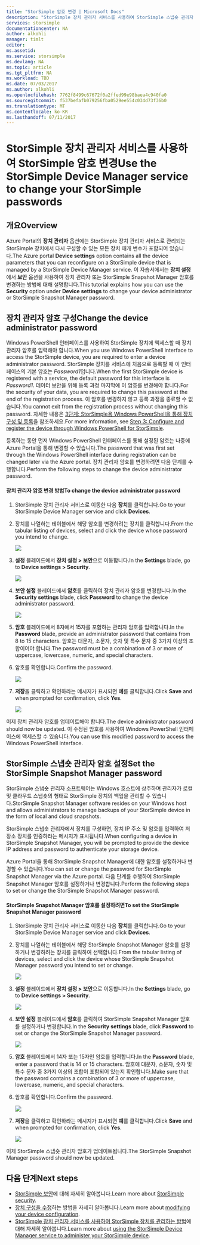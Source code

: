 ```yaml
---
title: "StorSimple 암호 변경 | Microsoft Docs"
description: "StorSimple 장치 관리자 서비스를 사용하여 StorSimple 스냅숏 관리자 및 장치 관리자 암호를 변경하는 방법에 대해 설명합니다."
services: storsimple
documentationcenter: NA
author: alkohli
manager: timlt
editor: 
ms.assetid: 
ms.service: storsimple
ms.devlang: NA
ms.topic: article
ms.tgt_pltfrm: NA
ms.workload: TBD
ms.date: 07/03/2017
ms.author: alkohli
ms.openlocfilehash: 7762f8499c67672f0a2ffed99e98baea4c940fa0
ms.sourcegitcommit: f537befafb079256fba0529ee554c034d73f36b0
ms.translationtype: MT
ms.contentlocale: ko-KR
ms.lasthandoff: 07/11/2017
---
```

# <a name="use-the-storsimple-device-manager-service-to-change-your-storsimple-passwords"></a><span data-ttu-id="8edef-103">StorSimple 장치 관리자 서비스를 사용하여 StorSimple 암호 변경</span><span class="sxs-lookup"><span data-stu-id="8edef-103">Use the StorSimple Device Manager service to change your StorSimple passwords</span></span>

## <a name="overview"></a><span data-ttu-id="8edef-104">개요</span><span class="sxs-lookup"><span data-stu-id="8edef-104">Overview</span></span>
<span data-ttu-id="8edef-105">Azure Portal의 **장치 관리자** 옵션에는 StorSimple 장치 관리자 서비스로 관리되는 StorSimple 장치에서 다시 구성할 수 있는 모든 장치 매개 변수가 포함되어 있습니다.</span><span class="sxs-lookup"><span data-stu-id="8edef-105">The Azure portal **Device settings** option contains all the device parameters that you can reconfigure on a StorSimple device that is managed by a StorSimple Device Manager service.</span></span> <span data-ttu-id="8edef-106">이 자습서에서는 **장치 설정**에서 **보안** 옵션을 사용하여 장치 관리자 또는 StorSimple Snapshot Manager 암호를 변경하는 방법에 대해 설명합니다.</span><span class="sxs-lookup"><span data-stu-id="8edef-106">This tutorial explains how you can use the **Security** option under **Device settings** to change your device administrator or StorSimple Snapshot Manager password.</span></span>

## <a name="change-the-device-administrator-password"></a><span data-ttu-id="8edef-107">장치 관리자 암호 구성</span><span class="sxs-lookup"><span data-stu-id="8edef-107">Change the device administrator password</span></span>
<span data-ttu-id="8edef-108">Windows PowerShell 인터페이스를 사용하여 StorSimple 장치에 액세스할 때 장치 관리자 암호를 입력해야 합니다.</span><span class="sxs-lookup"><span data-stu-id="8edef-108">When you use Windows PowerShell interface to access the StorSimple device, you are required to enter a device administrator password.</span></span> <span data-ttu-id="8edef-109">StorSimple 장치를 서비스에 처음으로 등록할 때 이 인터페이스의 기본 암호는 *Password1*입니다.</span><span class="sxs-lookup"><span data-stu-id="8edef-109">When the first StorSimple device is registered with a service, the default password for this interface is *Password1*.</span></span> <span data-ttu-id="8edef-110">데이터 보안을 위해 등록 과정 마지막에 이 암호를 변경해야 합니다.</span><span class="sxs-lookup"><span data-stu-id="8edef-110">For the security of your data, you are required to change this password at the end of the registration process.</span></span> <span data-ttu-id="8edef-111">이 암호를 변경하지 않고 등록 과정을 종료할 수 없습니다.</span><span class="sxs-lookup"><span data-stu-id="8edef-111">You cannot exit from the registration process without changing this password.</span></span> <span data-ttu-id="8edef-112">자세한 내용은 [3단계: StorSimple용 Windows PowerShell을 통해 장치 구성 및 등록](storsimple-8000-deployment-walkthrough-u2.md#step-3-configure-and-register-the-device-through-windows-powershell-for-storsimple)을 참조하세요.</span><span class="sxs-lookup"><span data-stu-id="8edef-112">For more information, see [Step 3: Configure and register the device through Windows PowerShell for StorSimple](storsimple-8000-deployment-walkthrough-u2.md#step-3-configure-and-register-the-device-through-windows-powershell-for-storsimple).</span></span>

<span data-ttu-id="8edef-113">등록하는 동안 먼저 Windows PowerShell 인터페이스를 통해 설정된 암호는 나중에 Azure Portal을 통해 변경할 수 있습니다.</span><span class="sxs-lookup"><span data-stu-id="8edef-113">The password that was first set through the Windows PowerShell interface during registration can be changed later via the Azure portal.</span></span> <span data-ttu-id="8edef-114">장치 관리자 암호를 변경하려면 다음 단계를 수행합니다.</span><span class="sxs-lookup"><span data-stu-id="8edef-114">Perform the following steps to change the device administrator password.</span></span>

#### <a name="to-change-the-device-administrator-password"></a><span data-ttu-id="8edef-115">장치 관리자 암호 변경 방법</span><span class="sxs-lookup"><span data-stu-id="8edef-115">To change the device administrator password</span></span>
1. <span data-ttu-id="8edef-116">StorSimple 장치 관리자 서비스로 이동한 다음 **장치**를 클릭합니다.</span><span class="sxs-lookup"><span data-stu-id="8edef-116">Go to your StorSimple Device Manager service and click **Devices**.</span></span>

2. <span data-ttu-id="8edef-117">장치를 나열하는 테이블에서 해당 암호를 변경하려는 장치를 클릭합니다.</span><span class="sxs-lookup"><span data-stu-id="8edef-117">From the tabular listing of devices, select and click the device whose password you intend to change.</span></span>

    ![](./media/storsimple-8000-change-passwords/changepwd1.png)

3. <span data-ttu-id="8edef-118">**설정** 블레이드에서 **장치 설정 > 보안**으로 이동합니다.</span><span class="sxs-lookup"><span data-stu-id="8edef-118">In the **Settings** blade, go to **Device settings > Security**.</span></span>

    ![](./media/storsimple-8000-change-passwords/changepwd2.png)

4. <span data-ttu-id="8edef-119">**보안 설정** 블레이드에서 **암호**를 클릭하여 장치 관리자 암호를 변경합니다.</span><span class="sxs-lookup"><span data-stu-id="8edef-119">In the **Security settings** blade, click **Password** to change the device administrator password.</span></span>

    ![](./media/storsimple-8000-change-passwords/changepwd3.png)

5. <span data-ttu-id="8edef-120">**암호** 블레이드에서 8자에서 15자를 포함하는 관리자 암호를 입력합니다.</span><span class="sxs-lookup"><span data-stu-id="8edef-120">In the **Password** blade, provide an administrator password that contains from 8 to 15 characters.</span></span> <span data-ttu-id="8edef-121">암호는 대문자, 소문자, 숫자 및 특수 문자 중 3가지 이상의 조합이어야 합니다.</span><span class="sxs-lookup"><span data-stu-id="8edef-121">The password must be a combination of 3 or more of uppercase, lowercase, numeric, and special characters.</span></span>

6. <span data-ttu-id="8edef-122">암호를 확인합니다.</span><span class="sxs-lookup"><span data-stu-id="8edef-122">Confirm the password.</span></span>

    ![](./media/storsimple-8000-change-passwords/changepwd4.png)

7. <span data-ttu-id="8edef-123">**저장**을 클릭하고 확인하라는 메시지가 표시되면 **예**를 클릭합니다.</span><span class="sxs-lookup"><span data-stu-id="8edef-123">Click **Save** and when prompted for confirmation, click **Yes**.</span></span>

    ![](./media/storsimple-8000-change-passwords/changepwd6.png)

<span data-ttu-id="8edef-124">이제 장치 관리자 암호를 업데이트해야 합니다.</span><span class="sxs-lookup"><span data-stu-id="8edef-124">The device administrator password should now be updated.</span></span> <span data-ttu-id="8edef-125">이 수정된 암호를 사용하여 Windows PowerShell 인터페이스에 액세스할 수 있습니다.</span><span class="sxs-lookup"><span data-stu-id="8edef-125">You can use this modified password to access the Windows PowerShell interface.</span></span>

## <a name="set-the-storsimple-snapshot-manager-password"></a><span data-ttu-id="8edef-126">StorSimple 스냅숏 관리자 암호 설정</span><span class="sxs-lookup"><span data-stu-id="8edef-126">Set the StorSimple Snapshot Manager password</span></span>
<span data-ttu-id="8edef-127">StorSimple 스냅숏 관리자 소프트웨어는 Windows 호스트에 상주하며 관리자가 로컬 및 클라우드 스냅숏의 형태로 StorSimple 장치의 백업을 관리할 수 있습니다.</span><span class="sxs-lookup"><span data-stu-id="8edef-127">StorSimple Snapshot Manager software resides on your Windows host and allows administrators to manage backups of your StorSimple device in the form of local and cloud snapshots.</span></span>

<span data-ttu-id="8edef-128">StorSimple 스냅숏 관리자에서 장치를 구성하면, 장치 IP 주소 및 암호를 입력하여 저장소 장치를 인증하라는 메시지가 표시됩니다.</span><span class="sxs-lookup"><span data-stu-id="8edef-128">When configuring a device in StorSimple Snapshot Manager, you will be prompted to provide the device IP address and password to authenticate your storage device.</span></span>

<span data-ttu-id="8edef-129">Azure Portal을 통해 StorSimple Snapshot Manager에 대한 암호를 설정하거나 변경할 수 있습니다.</span><span class="sxs-lookup"><span data-stu-id="8edef-129">You can set or change the password for StorSimple Snapshot Manager via the Azure portal.</span></span> <span data-ttu-id="8edef-130">다음 단계를 수행하여 StorSimple Snapshot Manager 암호를 설정하거나 변경합니다.</span><span class="sxs-lookup"><span data-stu-id="8edef-130">Perform the following steps to set or change the StorSimple Snapshot Manager password.</span></span>

#### <a name="to-set-the-storsimple-snapshot-manager-password"></a><span data-ttu-id="8edef-131">StorSimple Snapshot Manager 암호를 설정하려면</span><span class="sxs-lookup"><span data-stu-id="8edef-131">To set the StorSimple Snapshot Manager password</span></span>
1. <span data-ttu-id="8edef-132">StorSimple 장치 관리자 서비스로 이동한 다음 **장치**를 클릭합니다.</span><span class="sxs-lookup"><span data-stu-id="8edef-132">Go to your StorSimple Device Manager service and click **Devices**.</span></span>

2. <span data-ttu-id="8edef-133">장치를 나열하는 테이블에서 해당 StorSimple Snapshot Manager 암호를 설정하거나 변경하려는 장치를 클릭하여 선택합니다.</span><span class="sxs-lookup"><span data-stu-id="8edef-133">From the tabular listing of devices, select and click the device whose StorSimple Snapshot Manager password you intend to set or change.</span></span>

     ![](./media/storsimple-8000-change-passwords/changepwd1.png)

3. <span data-ttu-id="8edef-134">**설정** 블레이드에서 **장치 설정 > 보안**으로 이동합니다.</span><span class="sxs-lookup"><span data-stu-id="8edef-134">In the **Settings** blade, go to **Device settings > Security**.</span></span>

     ![](./media/storsimple-8000-change-passwords/changepwd2.png)

4. <span data-ttu-id="8edef-135">**보안 설정** 블레이드에서 **암호**를 클릭하여 StorSimple Snapshot Manager 암호를 설정하거나 변경합니다.</span><span class="sxs-lookup"><span data-stu-id="8edef-135">In the **Security settings** blade, click **Password** to set or change the StorSimple Snapshot Manager password.</span></span>

     ![](./media/storsimple-8000-change-passwords/changepwd3.png) 

5. <span data-ttu-id="8edef-136">**암호** 블레이드에서 14자 또는 15자인 암호를 입력합니다.</span><span class="sxs-lookup"><span data-stu-id="8edef-136">In the **Password** blade, enter a password that is 14 or 15 characters.</span></span> <span data-ttu-id="8edef-137">암호에 대문자, 소문자, 숫자 및 특수 문자 중 3가지 이상의 조합이 포함되어 있는지 확인합니다.</span><span class="sxs-lookup"><span data-stu-id="8edef-137">Make sure that the password contains a combination of 3 or more of uppercase, lowercase, numeric, and special characters.</span></span>

6. <span data-ttu-id="8edef-138">암호를 확인합니다.</span><span class="sxs-lookup"><span data-stu-id="8edef-138">Confirm the password.</span></span>

     ![](./media/storsimple-8000-change-passwords/changepwd5.png)

7. <span data-ttu-id="8edef-139">**저장**을 클릭하고 확인하라는 메시지가 표시되면 **예**를 클릭합니다.</span><span class="sxs-lookup"><span data-stu-id="8edef-139">Click **Save** and when prompted for confirmation, click **Yes**.</span></span>

     ![](./media/storsimple-8000-change-passwords/changepwd6.png)

<span data-ttu-id="8edef-140">이제 StorSimple 스냅숏 관리자 암호가 업데이트됩니다.</span><span class="sxs-lookup"><span data-stu-id="8edef-140">The StorSimple Snapshot Manager password should now be updated.</span></span>

## <a name="next-steps"></a><span data-ttu-id="8edef-141">다음 단계</span><span class="sxs-lookup"><span data-stu-id="8edef-141">Next steps</span></span>
* <span data-ttu-id="8edef-142">[StorSimple 보안](storsimple-8000-security.md)에 대해 자세히 알아봅니다.</span><span class="sxs-lookup"><span data-stu-id="8edef-142">Learn more about [StorSimple security](storsimple-8000-security.md).</span></span>
* <span data-ttu-id="8edef-143">[장치 구성을 수정](storsimple-8000-modify-device-config.md)하는 방법을 자세히 알아봅니다.</span><span class="sxs-lookup"><span data-stu-id="8edef-143">Learn more about [modifying your device configuration](storsimple-8000-modify-device-config.md).</span></span>
* <span data-ttu-id="8edef-144">[StorSimple 장치 관리자 서비스를 사용하여 StorSimple 장치를 관리하는 방법](storsimple-8000-manager-service-administration.md)에 대해 자세히 알아봅니다.</span><span class="sxs-lookup"><span data-stu-id="8edef-144">Learn more about [using the StorSimple Device Manager service to administer your StorSimple device](storsimple-8000-manager-service-administration.md).</span></span>

